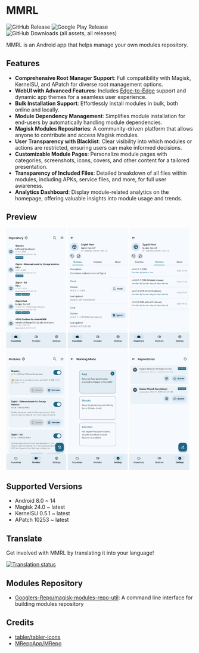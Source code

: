 # MMRL


![GitHub Release](https://img.shields.io/github/v/release/DerGoogler/MMRL?label=Latest%20Release)
![Google Play Release](https://img.shields.io/endpoint?url=https%3A%2F%2Fplay.cuzi.workers.dev%2Fplay%3Fi%3Dcom.dergoogler.mmrl%26l%3DInstalls%26m%3D%24shortinstalls&label=Google%20Play&color=red)
![GitHub Downloads (all assets, all releases)](https://img.shields.io/github/downloads/DerGoogler/MMRL/total?label=GitHub%20Downloads)

MMRL is an Android app that helps manage your own modules repository.

## Features

- **Comprehensive Root Manager Support**: Full compatibility with Magisk, KernelSU, and APatch for diverse root management options.
- **WebUI with Advanced Features**: Includes [Edge-to-Edge](https://developer.android.com/develop/ui/compose/layouts/insets) support and dynamic app themes for a seamless user experience.
- **Bulk Installation Support**: Effortlessly install modules in bulk, both online and locally.
- **Module Dependency Management**: Simplifies module installation for end-users by automatically handling module dependencies.
- **Magisk Modules Repositories**: A community-driven platform that allows anyone to contribute and access Magisk modules.
- **User Transparency with Blacklist**: Clear visibility into which modules or actions are restricted, ensuring users can make informed decisions.
- **Customizable Module Pages**: Personalize module pages with categories, screenshots, icons, covers, and other content for a tailored presentation.
- **Transparency of Included Files**: Detailed breakdown of all files within modules, including APKs, service files, and more, for full user awareness.
- **Analytics Dashboard**: Display module-related analytics on the homepage, offering valuable insights into module usage and trends.

## Preview

<p>
  <img src="fastlane/metadata/android/en-US/images/phoneScreenshots/1.png" width="32%" />
  <img src="fastlane/metadata/android/en-US/images/phoneScreenshots/2.png" width="32%" />
  <img src="fastlane/metadata/android/en-US/images/phoneScreenshots/3.png" width="32%" />
  <img src="fastlane/metadata/android/en-US/images/phoneScreenshots/4.png" width="32%" />
  <img src="fastlane/metadata/android/en-US/images/phoneScreenshots/5.png" width="32%" />
  <img src="fastlane/metadata/android/en-US/images/phoneScreenshots/6.png" width="32%" />
</p>

## Supported Versions

- Android 8.0 ~ 14
- Magisk 24.0 ~ latest
- KernelSU 0.5.1 ~ latest
- APatch 10253 ~ latest

## Translate

Get involved with MMRL by translating it into your language!

[![Translation status](https://hosted.weblate.org/widget/mmrl/multi-auto.svg)](https://hosted.weblate.org/engage/mmrl/)

## Modules Repository

- [Googlers-Repo/magisk-modules-repo-util](https://github.com/Googlers-Repo/magisk-modules-repo-util): A command line interface for building modules repository

## Credits

- [tabler/tabler-icons](https://github.com/tabler/tabler-icons.git)
- [MRepoApp/MRepo](https://github.com/MRepoApp/MRepo)
